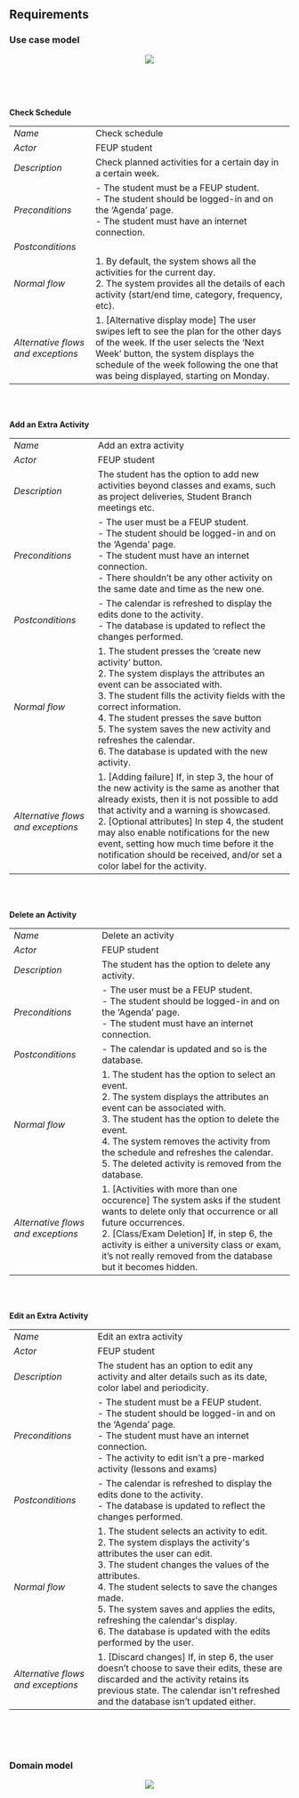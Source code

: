 ## Requirements

### Use case model

<p align="center" justify="center">
  <img src="https://github.com/LEIC-ES-2021-22/2LEIC13T3/blob/main/docs/Requirements/images/UseCaseModel.drawio.jpg"/>
</p>
<br>
<br>
<br>

**Check Schedule**

|||
| --- | --- |
| *Name* | Check schedule |
| *Actor* |  FEUP student | 
| *Description* | Check planned activities for a certain day in a certain week.  |
| *Preconditions* | - The student must be a FEUP student. <br> - The student should be logged-in and on the ‘Agenda’ page. <br> - The student must have an internet connection. |
| *Postconditions* |  |
| *Normal flow* | 1. By default, the system shows all the activities for the current day. <br> 2. The system provides all the details of each activity (start/end time, category, frequency, etc).|
| *Alternative flows and exceptions* | 1. [Alternative display mode] The user swipes left to see the plan for the other days of the week. If the user selects the ‘Next Week’ button, the system displays the schedule of the week following the one that was being displayed, starting on Monday.|

<br>
<br>

**Add an Extra Activity**

|||
| --- | --- |
| *Name* | Add an extra activity |
| *Actor* |  FEUP student | 
| *Description* | The student has the option to add new activities beyond classes and exams, such as project deliveries, Student Branch meetings etc.  |
| *Preconditions* | - The user must be a FEUP student. <br> - The student should be logged-in and on the ‘Agenda’ page. <br> - The student must have an internet connection. <br> - There shouldn’t be any other activity on the same date and time as the new one.|
| *Postconditions* | - The calendar is refreshed to display the edits done to the activity. <br> - The database is updated to reflect the changes performed. |
| *Normal flow* | 1. The student presses the ‘create new activity’ button. <br> 2. The system displays the attributes an event can be associated with. <br> 3. The student fills the activity fields with the correct information. <br> 4. The student presses the save button <br> 5. The system saves the new activity and refreshes the calendar. <br> 6. The database is updated with the new activity.|
| *Alternative flows and exceptions* | 1. [Adding failure] If, in step 3, the hour of the new activity is the same as another that already exists, then it is not possible to add that activity and a warning is showcased. <br> 2. [Optional attributes] In step 4, the student may also enable notifications for the new event, setting how much time before it the notification should be received, and/or set a color label for the activity.|

<br>
<br>

**Delete an Activity**

|||
| --- | --- |
| *Name* | Delete an activity |
| *Actor* |  FEUP student | 
| *Description* | The student has the option to delete any activity. |
| *Preconditions* | - The user must be a FEUP student. <br> - The student should be logged-in and on the ‘Agenda’ page. <br> - The student must have an internet connection.|
| *Postconditions* | - The calendar is updated and so is the database. |
| *Normal flow* | 1. The student has the option to select an event. <br> 2. The system displays the attributes an event can be associated with. <br> 3. The student has the option to delete the event. <br> 4. The system removes the activity from the schedule and refreshes the calendar. <br> 5. The deleted activity is removed from the database.|
| *Alternative flows and exceptions* | 1. [Activities with more than one occurence] The system asks if the student wants to delete only that occurrence or all future occurrences. <br> 2. [Class/Exam Deletion] If, in step 6, the activity is either a university class or exam, it’s not really removed from the database but it becomes hidden.|

<br>
<br>


**Edit an Extra Activity**

|||
| --- | --- |
| *Name* | Edit an extra activity |
| *Actor* |  FEUP student | 
| *Description* | The student has an option to edit any activity and alter details such as its date, color label and periodicity. |
| *Preconditions* | - The student must be a FEUP student. <br> - The student should be logged-in and on the ‘Agenda’ page. <br> - The student must have an internet connection. <br> - The activity to edit isn’t a pre-marked activity (lessons and exams)|
| *Postconditions* | - The calendar is refreshed to display the edits done to the activity. <br> - The database is updated to reflect the changes performed. |
| *Normal flow* | 1. The student selects an activity to edit. <br> 2. The system displays the activity's attributes the user can edit. <br> 3. The student changes the values of the attributes. <br> 4. The student selects to save the changes made. <br> 5. The system saves and applies the edits, refreshing the calendar's display. <br> 6. The database is updated with the edits performed by the user.|
| *Alternative flows and exceptions* | 1. [Discard changes] If, in step 6, the user doesn’t choose to save their edits, these are discarded and the activity retains its previous state. The calendar isn't refreshed and the database isn’t updated either.|

<br>
<br>
<br>

### Domain model
<p align="center" justify="center">
  <img src="https://github.com/LEIC-ES-2021-22/2LEIC13T3/blob/main/docs/Requirements/images/DomainModel.jpg">
</p>
